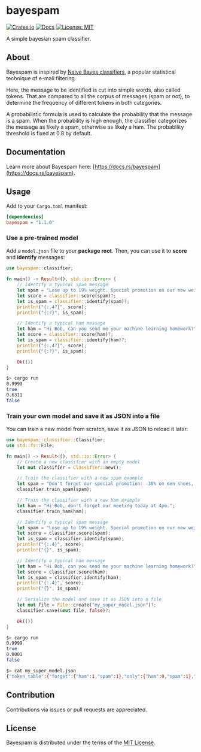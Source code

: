 # bayespam

[![Crates.io](https://img.shields.io/crates/v/bayespam.svg)](https://crates.io/crates/bayespam)
[![Docs](https://docs.rs/bayespam/badge.svg)](https://docs.rs/bayespam)
[![License: MIT](https://img.shields.io/badge/license-MIT-blue.svg)](LICENSE)

A simple bayesian spam classifier.

## About

Bayespam is inspired by [Naive Bayes classifiers](https://en.wikipedia.org/wiki/Naive_Bayes_spam_filtering), a popular statistical technique of e-mail filtering.

Here, the message to be identified is cut into simple words, also called tokens.
That are compared to all the corpus of messages (spam or not), to determine the frequency of different tokens in both categories.

A probabilistic formula is used to calculate the probability that the message is a spam.
When the probability is high enough, the classifier categorizes the message as likely a spam, otherwise as likely a ham.
The probability threshold is fixed at 0.8 by default.

## Documentation

Learn more about Bayespam here: [https://docs.rs/bayespam](https://docs.rs/bayespam).

## Usage

Add to your `Cargo.toml` manifest:

```ini
[dependencies]
bayespam = "1.1.0"
```

### Use a pre-trained model

Add a `model.json` file to your **package root**.
Then, you can use it to **score** and **identify** messages:

```rust
use bayespam::classifier;

fn main() -> Result<(), std::io::Error> {
    // Identify a typical spam message
    let spam = "Lose up to 19% weight. Special promotion on our new weightloss.";
    let score = classifier::score(spam)?;
    let is_spam = classifier::identify(spam)?;
    println!("{:.4?}", score);
    println!("{:?}", is_spam);

    // Identify a typical ham message
    let ham = "Hi Bob, can you send me your machine learning homework?";
    let score = classifier::score(ham)?;
    let is_spam = classifier::identify(ham)?;
    println!("{:.4?}", score);
    println!("{:?}", is_spam);

    Ok(())
}
```

```bash
$> cargo run
0.9993
true
0.6311
false
```

### Train your own model and save it as JSON into a file

You can train a new model from scratch, save it as JSON to reload it later:

```rust
use bayespam::classifier::Classifier;
use std::fs::File;

fn main() -> Result<(), std::io::Error> {
    // Create a new classifier with an empty model
    let mut classifier = Classifier::new();

    // Train the classifier with a new spam example
    let spam = "Don't forget our special promotion: -30% on men shoes, only today!";
    classifier.train_spam(spam);

    // Train the classifier with a new ham example
    let ham = "Hi Bob, don't forget our meeting today at 4pm.";
    classifier.train_ham(ham);

    // Identify a typical spam message
    let spam = "Lose up to 19% weight. Special promotion on our new weightloss.";
    let score = classifier.score(spam);
    let is_spam = classifier.identify(spam);
    println!("{:.4}", score);
    println!("{}", is_spam);

    // Identify a typical ham message
    let ham = "Hi Bob, can you send me your machine learning homework?";
    let score = classifier.score(ham);
    let is_spam = classifier.identify(ham);
    println!("{:.4}", score);
    println!("{}", is_spam);

    // Serialize the model and save it as JSON into a file
    let mut file = File::create("my_super_model.json")?;
    classifier.save(&mut file, false)?;

    Ok(())
}
```

```bash
$> cargo run
0.9999
true
0.0001
false
```

```bash
$> cat my_super_model.json
{"token_table":{"forget":{"ham":1,"spam":1},"only":{"ham":0,"spam":1},"meeting":{"ham":1,"spam":0},"our":{"ham":1,"spam":1},"dont":{"ham":1,"spam":1},"bob":{"ham":1,"spam":0},"men":{"ham":0,"spam":1},"today":{"ham":1,"spam":1},"shoes":{"ham":0,"spam":1},"special":{"ham":0,"spam":1},"promotion:":{"ham":0,"spam":1}}}
```

## Contribution

Contributions via issues or pull requests are appreciated.

## License

Bayespam is distributed under the terms of the [MIT License](LICENSE).
